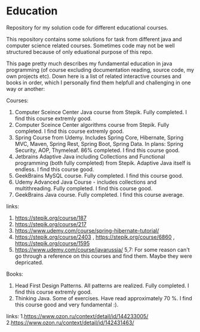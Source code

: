# Education
Repository for my solution code for different educational courses.

This repository contains some solutions for task from different java and computer science related courses. Sometimes code may not be well structured because of only eduational purpose of this repo.

This page pretty much describes my fundamental education in java programming (of course excluding documentation reading, source code, my own projects etc).
Down here is a list of related interactive courses and books in order, which I personally find them helpfull and challenging in one way or another:

Courses:

1. Computer Sceince Center Java course from Stepik. Fully completed. I find this course extremly good.
2. Computer Sceince Center algorithms course from Stepik. Fully completed. I find this course extremly good.
3. Spring Course from Udemy. Includes Spring Core, Hibernate, Spring MVC, Maven, Spring Rest, Spring Boot, Spring Data. In plans: Spring Security, AOP, Thymeleaf. 86% completed. I find this course good. 
4. Jetbrains Adaptive Java including Collections and Functional programming (both fully completed) from Stepik. Adaptive Java itself is endless. I find this course good.
5. GeekBrains MySQL course. Fully completed. I find this course good.
6. Udemy Advanced Java Course - includes collections and multithreading. Fully completed. I find this course good.
7. GeekBrains Java course. Fully completed. I find this course average.

links:

1. https://stepik.org/course/187
2. https://stepik.org/course/217
3. https://www.udemy.com/course/spring-hibernate-tutorial/
4. https://stepik.org/course/2403 , https://stepik.org/course/6860 , https://stepik.org/course/1595
6. https://www.udemy.com/course/javarussia/
5,7: For some reason can't go through a reference on this courses and find them. Maybe they were depricated.

Books:

1. Head First Design Patterns. All patterns are realized. Fully completed. I find this course extremly good.
2. Thinking Java. Some of exercises. Have read approximately 70 %.  I find this course good and very fundamental :).

links:
1.https://www.ozon.ru/context/detail/id/144233005/
2.https://www.ozon.ru/context/detail/id/142431463/

